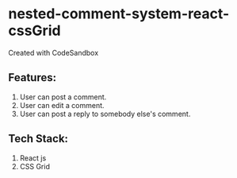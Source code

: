 # nested-comment-system-react-cssGrid
Created with CodeSandbox

## Features:
1. User can post a comment.
2. User can edit a comment.
3. User can post a reply to somebody else's comment.

## Tech Stack:
1. React js
2. CSS Grid
